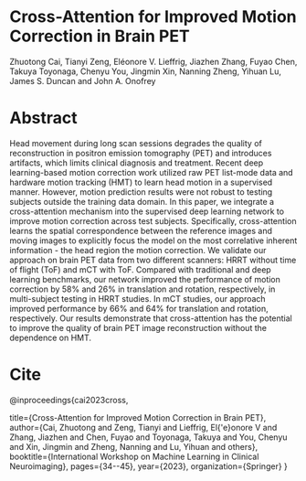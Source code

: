 # Cross-Attention for Improved Motion Correction in Brain PET

Zhuotong Cai, Tianyi Zeng, Eléonore V. Lieffrig, Jiazhen Zhang, Fuyao Chen, Takuya Toyonaga, Chenyu You, Jingmin Xin, Nanning Zheng, Yihuan Lu, James S. Duncan and John A. Onofrey

# Abstract
Head movement during long scan sessions degrades the quality of reconstruction in positron emission tomography (PET) and introduces artifacts, which limits clinical diagnosis and treatment. Recent deep learning-based motion correction work utilized raw PET list-mode data and hardware motion tracking (HMT) to learn head motion in a supervised manner. However, motion prediction results were not robust to testing subjects outside the training data domain. In this paper, we integrate a cross-attention mechanism into the supervised deep learning network to improve motion correction across test subjects. Specifically, cross-attention learns the spatial correspondence between the reference images and moving images to explicitly focus the model on the most correlative inherent information - the head region the motion correction. We validate our approach on brain PET data from two different scanners: HRRT without time of flight (ToF) and mCT with ToF. Compared with traditional and deep learning benchmarks, our network improved the performance of motion correction by 58% and 26% in translation and rotation, respectively, in multi-subject testing in HRRT studies. In mCT studies, our approach improved performance by 66% and 64% for translation and rotation, respectively. Our results demonstrate that cross-attention has the potential to improve the quality of brain PET image reconstruction without the dependence on HMT.

# Cite
@inproceedings{cai2023cross,  

  title={Cross-Attention for Improved Motion Correction in Brain PET},
  author={Cai, Zhuotong and Zeng, Tianyi and Lieffrig, El{\'e}onore V and Zhang, Jiazhen and Chen, Fuyao and Toyonaga, Takuya and You, Chenyu and Xin, Jingmin and Zheng, Nanning and Lu, Yihuan and others},
  booktitle={International Workshop on Machine Learning in Clinical Neuroimaging},
  pages={34--45},
  year={2023},
  organization={Springer}
}
